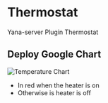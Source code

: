 # Thermostat
Yana-server Plugin Thermostat

## Deploy Google Chart
![Temperature Chart](http://s8.postimg.org/c9txv637p/Capture.png)

- In red when the heater is on
- Otherwise is heater is off

